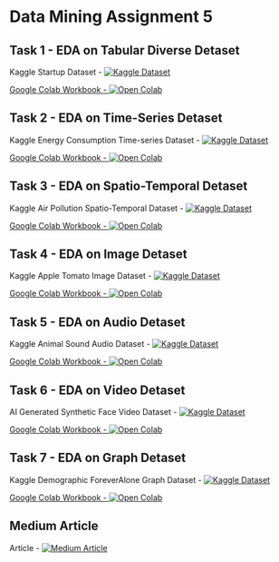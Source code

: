 # Data Mining Assignment 5

## Task 1 - EDA on Tabular Diverse Detaset

Kaggle Startup Dataset -
<a target="_blank" href="https://www.kaggle.com/datasets/yanmaksi/big-startup-secsees-fail-dataset-from-crunchbase"><img src="https://img.shields.io/badge/Kaggle-20BEFF?style=for-the-badge&logo=Kaggle&logoColor=white" alt="Kaggle Dataset">

Google Colab Workbook -
[![Open Colab](https://colab.research.google.com/assets/colab-badge.svg)](https://colab.research.google.com/drive/1jjFMpMbGTnhqt0TKtkGS5123rd06YEel?usp=sharing)


## Task 2 - EDA on Time-Series Detaset

Kaggle Energy Consumption Time-series Dataset -
<a target="_blank" href="https://www.kaggle.com/datasets/vitthalmadane/energy-consumption-time-series-dataset"><img src="https://img.shields.io/badge/Kaggle-20BEFF?style=for-the-badge&logo=Kaggle&logoColor=white" alt="Kaggle Dataset">

Google Colab Workbook - 
[![Open Colab](https://colab.research.google.com/assets/colab-badge.svg)](https://colab.research.google.com/drive/1fnNCdBx3VmRagTIqmhZ8x_vBySYo9xE9?usp=sharing)

## Task 3 - EDA on Spatio-Temporal Detaset

Kaggle Air Pollution Spatio-Temporal Dataset -
<a target="_blank" href="https://www.kaggle.com/datasets/mayukh18/deap-deciphering-environmental-air-pollution"><img src="https://img.shields.io/badge/Kaggle-20BEFF?style=for-the-badge&logo=Kaggle&logoColor=white" alt="Kaggle Dataset">

Google Colab Workbook - 
[![Open Colab](https://colab.research.google.com/assets/colab-badge.svg)](https://colab.research.google.com/drive/1zVvA5biJbri8-3mlLHdCPu-HiNzuWBW9?usp=drive_link)


## Task 4 - EDA on Image Detaset

Kaggle Apple Tomato Image Dataset -
<a target="_blank" href="https://www.kaggle.com/datasets/samuelcortinhas/apples-or-tomatoes-image-classification"><img src="https://img.shields.io/badge/Kaggle-20BEFF?style=for-the-badge&logo=Kaggle&logoColor=white" alt="Kaggle Dataset">

Google Colab Workbook - 
[![Open Colab](https://colab.research.google.com/assets/colab-badge.svg)](https://colab.research.google.com/drive/1Sn0aoWw6sU8P6cwQT_vyvzZM3oQx-OUV?usp=drive_link)

## Task 5 - EDA on Audio Detaset

Kaggle Animal Sound Audio Dataset -
<a target="_blank" href="https://www.kaggle.com/datasets/warcoder/cats-vs-dogs-vs-birds-audio-classification"><img src="https://img.shields.io/badge/Kaggle-20BEFF?style=for-the-badge&logo=Kaggle&logoColor=white" alt="Kaggle Dataset">


Google Colab Workbook -
[![Open Colab](https://colab.research.google.com/assets/colab-badge.svg)](https://colab.research.google.com/drive/1mASil2bm2uIvLuk1MimGiDzVW0zkz2x7?usp=drive_link)

## Task 6 - EDA on Video Detaset

AI Generated Synthetic Face Video Dataset -
<a target="_blank" href="https://github.com/mad-utk/data-mining-assgnmt5/blob/main/Task6/synthetic_face_videos.zip"><img src="https://img.shields.io/badge/GitHub-100000?style=for-the-badge&logo=github&logoColor=white" alt="Kaggle Dataset">

Google Colab Workbook -
[![Open Colab](https://colab.research.google.com/assets/colab-badge.svg)](https://colab.research.google.com/drive/1iN3X4weCbyJuYIcHrenyUaVa4vP0oVX2?usp=drive_link)

## Task 7 - EDA on Graph Detaset

Kaggle Demographic ForeverAlone Graph Dataset -
<a target="_blank" href="https://www.kaggle.com/datasets/kingburrito666/the-demographic-rforeveralone-dataset"><img src="https://img.shields.io/badge/Kaggle-20BEFF?style=for-the-badge&logo=Kaggle&logoColor=white" alt="Kaggle Dataset">

Google Colab Workbook -
[![Open Colab](https://colab.research.google.com/assets/colab-badge.svg)](https://colab.research.google.com/drive/1iN3X4weCbyJuYIcHrenyUaVa4vP0oVX2?usp=drive_link)


## Medium Article

Article - 
<a target="_blank" href="https://medium.com/@utkarshsatishkumar.shah/test-33366aca4e1b"><img src="https://img.shields.io/badge/Medium-12100E?style=for-the-badge&logo=medium&logoColor=white" alt="Medium Article">
